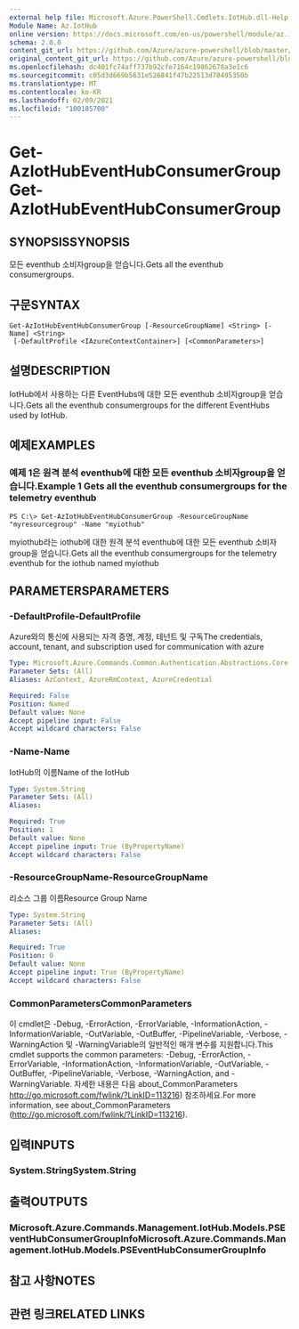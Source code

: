 ```yaml
---
external help file: Microsoft.Azure.PowerShell.Cmdlets.IotHub.dll-Help.xml
Module Name: Az.IotHub
online version: https://docs.microsoft.com/en-us/powershell/module/az.iothub/get-aziothubeventhubconsumergroup
schema: 2.0.0
content_git_url: https://github.com/Azure/azure-powershell/blob/master/src/IotHub/IotHub/help/Get-AzIotHubEventHubConsumerGroup.md
original_content_git_url: https://github.com/Azure/azure-powershell/blob/master/src/IotHub/IotHub/help/Get-AzIotHubEventHubConsumerGroup.md
ms.openlocfilehash: dc401fc74aff737b92cfe7164c19862678a3e1c6
ms.sourcegitcommit: c05d3d669b5631e526841f47b22513d78495350b
ms.translationtype: MT
ms.contentlocale: ko-KR
ms.lasthandoff: 02/09/2021
ms.locfileid: "100185700"
---
```

# <span data-ttu-id="6c8e7-101">Get-AzIotHubEventHubConsumerGroup</span><span class="sxs-lookup"><span data-stu-id="6c8e7-101">Get-AzIotHubEventHubConsumerGroup</span></span>

## <span data-ttu-id="6c8e7-102">SYNOPSIS</span><span class="sxs-lookup"><span data-stu-id="6c8e7-102">SYNOPSIS</span></span>
<span data-ttu-id="6c8e7-103">모든 eventhub 소비자group을 얻습니다.</span><span class="sxs-lookup"><span data-stu-id="6c8e7-103">Gets all the eventhub consumergroups.</span></span>

## <span data-ttu-id="6c8e7-104">구문</span><span class="sxs-lookup"><span data-stu-id="6c8e7-104">SYNTAX</span></span>

```
Get-AzIotHubEventHubConsumerGroup [-ResourceGroupName] <String> [-Name] <String>
 [-DefaultProfile <IAzureContextContainer>] [<CommonParameters>]
```

## <span data-ttu-id="6c8e7-105">설명</span><span class="sxs-lookup"><span data-stu-id="6c8e7-105">DESCRIPTION</span></span>
<span data-ttu-id="6c8e7-106">IotHub에서 사용하는 다른 EventHubs에 대한 모든 eventhub 소비자group을 얻습니다.</span><span class="sxs-lookup"><span data-stu-id="6c8e7-106">Gets all the eventhub consumergroups for the different EventHubs used by IotHub.</span></span>

## <span data-ttu-id="6c8e7-107">예제</span><span class="sxs-lookup"><span data-stu-id="6c8e7-107">EXAMPLES</span></span>

### <span data-ttu-id="6c8e7-108">예제 1은 원격 분석 eventhub에 대한 모든 eventhub 소비자group을 얻습니다.</span><span class="sxs-lookup"><span data-stu-id="6c8e7-108">Example 1 Gets all the eventhub consumergroups for the telemetry eventhub</span></span>
```
PS C:\> Get-AzIotHubEventHubConsumerGroup -ResourceGroupName "myresourcegroup" -Name "myiothub"
```

<span data-ttu-id="6c8e7-109">myiothub라는 iothub에 대한 원격 분석 eventhub에 대한 모든 eventhub 소비자group을 얻습니다.</span><span class="sxs-lookup"><span data-stu-id="6c8e7-109">Gets all the eventhub consumergroups for the telemetry eventhub for the iothub named myiothub</span></span>

## <span data-ttu-id="6c8e7-110">PARAMETERS</span><span class="sxs-lookup"><span data-stu-id="6c8e7-110">PARAMETERS</span></span>

### <span data-ttu-id="6c8e7-111">-DefaultProfile</span><span class="sxs-lookup"><span data-stu-id="6c8e7-111">-DefaultProfile</span></span>
<span data-ttu-id="6c8e7-112">Azure와의 통신에 사용되는 자격 증명, 계정, 테넌트 및 구독</span><span class="sxs-lookup"><span data-stu-id="6c8e7-112">The credentials, account, tenant, and subscription used for communication with azure</span></span>

```yaml
Type: Microsoft.Azure.Commands.Common.Authentication.Abstractions.Core.IAzureContextContainer
Parameter Sets: (All)
Aliases: AzContext, AzureRmContext, AzureCredential

Required: False
Position: Named
Default value: None
Accept pipeline input: False
Accept wildcard characters: False
```

### <span data-ttu-id="6c8e7-113">-Name</span><span class="sxs-lookup"><span data-stu-id="6c8e7-113">-Name</span></span>
<span data-ttu-id="6c8e7-114">IotHub의 이름</span><span class="sxs-lookup"><span data-stu-id="6c8e7-114">Name of the IotHub</span></span>

```yaml
Type: System.String
Parameter Sets: (All)
Aliases:

Required: True
Position: 1
Default value: None
Accept pipeline input: True (ByPropertyName)
Accept wildcard characters: False
```

### <span data-ttu-id="6c8e7-115">-ResourceGroupName</span><span class="sxs-lookup"><span data-stu-id="6c8e7-115">-ResourceGroupName</span></span>
<span data-ttu-id="6c8e7-116">리소스 그룹 이름</span><span class="sxs-lookup"><span data-stu-id="6c8e7-116">Resource Group Name</span></span>

```yaml
Type: System.String
Parameter Sets: (All)
Aliases:

Required: True
Position: 0
Default value: None
Accept pipeline input: True (ByPropertyName)
Accept wildcard characters: False
```

### <span data-ttu-id="6c8e7-117">CommonParameters</span><span class="sxs-lookup"><span data-stu-id="6c8e7-117">CommonParameters</span></span>
<span data-ttu-id="6c8e7-118">이 cmdlet은 -Debug, -ErrorAction, -ErrorVariable, -InformationAction, -InformationVariable, -OutVariable, -OutBuffer, -PipelineVariable, -Verbose, -WarningAction 및 -WarningVariable의 일반적인 매개 변수를 지원합니다.</span><span class="sxs-lookup"><span data-stu-id="6c8e7-118">This cmdlet supports the common parameters: -Debug, -ErrorAction, -ErrorVariable, -InformationAction, -InformationVariable, -OutVariable, -OutBuffer, -PipelineVariable, -Verbose, -WarningAction, and -WarningVariable.</span></span> <span data-ttu-id="6c8e7-119">자세한 내용은 다음 about_CommonParameters http://go.microsoft.com/fwlink/?LinkID=113216) 참조하세요.</span><span class="sxs-lookup"><span data-stu-id="6c8e7-119">For more information, see about_CommonParameters (http://go.microsoft.com/fwlink/?LinkID=113216).</span></span>

## <span data-ttu-id="6c8e7-120">입력</span><span class="sxs-lookup"><span data-stu-id="6c8e7-120">INPUTS</span></span>

### <span data-ttu-id="6c8e7-121">System.String</span><span class="sxs-lookup"><span data-stu-id="6c8e7-121">System.String</span></span>

## <span data-ttu-id="6c8e7-122">출력</span><span class="sxs-lookup"><span data-stu-id="6c8e7-122">OUTPUTS</span></span>

### <span data-ttu-id="6c8e7-123">Microsoft.Azure.Commands.Management.IotHub.Models.PSEventHubConsumerGroupInfo</span><span class="sxs-lookup"><span data-stu-id="6c8e7-123">Microsoft.Azure.Commands.Management.IotHub.Models.PSEventHubConsumerGroupInfo</span></span>

## <span data-ttu-id="6c8e7-124">참고 사항</span><span class="sxs-lookup"><span data-stu-id="6c8e7-124">NOTES</span></span>

## <span data-ttu-id="6c8e7-125">관련 링크</span><span class="sxs-lookup"><span data-stu-id="6c8e7-125">RELATED LINKS</span></span>
